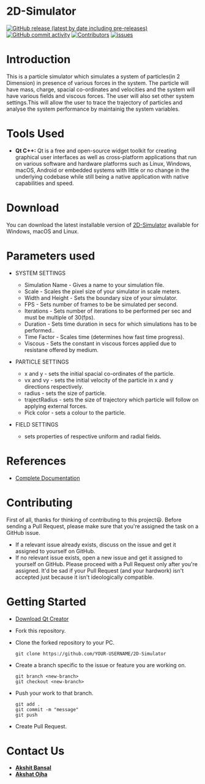 # 2D-Simulator
[![GitHub release (latest by date including pre-releases)](https://img.shields.io/github/v/release/abansal755/2D-Simulator?include_prereleases&label=latest%20release)](https://github.com/abansal755/2D-Simulator/releases)
[![GitHub commit activity](https://img.shields.io/github/commit-activity/m/abansal755/2D-Simulator)](https://github.com/abansal755/2D-Simulator/graphs/commit-activity)
[![Contributors](https://img.shields.io/github/contributors/abansal755/2D-Simulator?color=brightgreen)](https://github.com/abansal755/2D-Simulator/graphs/contributors)
[![issues](https://img.shields.io/github/issues/abansal755/2D-Simulator)](https://github.com/abansal755/2D-Simulator/issues)

# Introduction
This is a particle simulator which simulates a system of particles(in 2 Dimension) in presence of various forces in the system. The particle will have mass, charge, spacial co-ordinates and velocities and the system will have various fields and viscous forces. The user will also set other system settings.This will allow the user to trace the trajectory of particles and analyse the system performance by maintainig the system variables.

# Tools Used
- **Qt C++:** Qt is a free and open-source widget toolkit for creating graphical user interfaces as well as cross-platform applications that run on various software and hardware platforms such as Linux, Windows, macOS, Android or embedded systems with little or no change in the underlying codebase while still being a native application with native capabilities and speed.

# Download
You can download the latest installable version of [2D-Simulator](https://github.com/abansal755/2D-Simulator/releases) available for Windows, macOS and Linux.

# Parameters used
* SYSTEM SETTINGS 

    * Simulation Name - Gives a name to your simulation file.
    * Scale - Scales the pixel size of your simulator in scale meters.
    * Width and Height - Sets the boundary size of your simulator.
    * FPS - Sets number of frames to be be simulated per second.
    * Iterations - Sets number of iterations to be performed per sec and must be multiple of 30(fps).
    * Duration - Sets time duration in secs for which simulations has to be performed..
    * Time Factor - Scales time (determines how fast time progress). 
    * Viscous - Sets the constant in viscous forces applied due to resistane offered by medium.

* PARTICLE SETTINGS 
    * x and y - sets the initial spacial co-ordinates of the particle.
    * vx and vy - sets the initial velocity of the particle in x and y directions respectively.
    * radius - sets the size of particle.
    * trajectRadius - sets the size of trajectory which particle will follow on applying external forces.
    * Pick color - sets a colour to the particle.
* FIELD SETTINGS 
    * sets properties of respective uniform and radial fields.



# References
* [Complete Documentation](https://doc.qt.io/)

# Contributing
 First of all, thanks for thinking of contributing to this project:smiley:.
 Before sending a Pull Request, please make sure that you're assigned the task on a GitHub issue.
* If a relevant issue already exists, discuss on the issue and get it assigned to yourself on GitHub.
* If no relevant issue exists, open a new issue and get it assigned to yourself on GitHub.
 Please proceed with a Pull Request only after you're assigned. It'd be sad if your Pull Request (and your hardwork) isn't accepted just because it isn't ideologically compatible.

 # Getting Started 
* [Download Qt Creator](https://www.qt.io/download)
* Fork this repository.
* Clone the forked repository to your PC.

    `git clone https://github.com/YOUR-USERNAME/2D-Simulator`
* Create a branch specific to the issue or feature you are working on.
   
   `git branch <new-branch>`  
    `git checkout <new-branch>`
* Push your work to that branch.

    `git add .`  
    `git commit -m "message"`  
    `git push`
* Create Pull Request.

# Contact Us
* [**Akshit Bansal**](https://www.linkedin.com/in/akshit-bansal-38b228191/)
* [**Akshat Ojha**](https://www.linkedin.com/in/akshat-ojha-a1821a191/)

